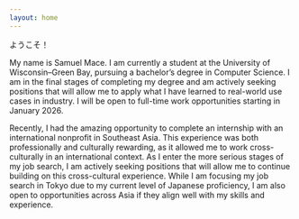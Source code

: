 ```yaml
---
layout: home
---
```


ようこそ！

My name is Samuel Mace. I am currently a student at the University of Wisconsin–Green Bay, pursuing a bachelor’s degree in Computer Science. I am in the final stages of completing my degree and am actively seeking positions that will allow me to apply what I have learned to real-world use cases in industry. I will be open to full-time work opportunities starting in January 2026.

Recently, I had the amazing opportunity to complete an internship with an international nonprofit in Southeast Asia. This experience was both professionally and culturally rewarding, as it allowed me to work cross-culturally in an international context. As I enter the more serious stages of my job search, I am actively seeking positions that will allow me to continue building on this cross-cultural experience. While I am focusing my job search in Tokyo due to my current level of Japanese proficiency, I am also open to opportunities across Asia if they align well with my skills and experience.
